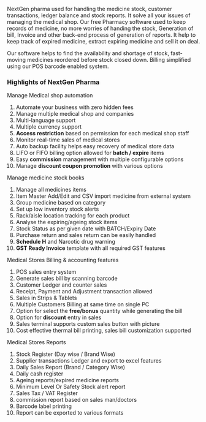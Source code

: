 NextGen pharma used for handling the medicine stock, customer transactions, ledger balance and stock reports. It solve all your issues of managing the medical shop. Our free Pharmacy software used to keep records of medicine, no more worries of handing the stock, Generation of bill, Invoice and other back-end process of generation of reports. It help to keep track of expired medicine, extract expiring medicine and sell it on deal.

Our software helps to find the availability and shortage of stock, fast-moving medicines reordered before stock closed down. Billing simplified using our POS barcode enabled system. 

### Highlights of NextGen Pharma

Manage Medical shop automation

1.  Automate your business with zero hidden fees
2.  Manage multiple medical shop and companies
3.  Multi-language support
4.  Multiple currency support
5.  **Access restriction**  based on permission for each medical shop staff
6.  Monitor real-time sales of medical stores
7.  Auto backup facility helps easy recovery of medical store data
8.  LIFO or FIFO billing option allowed for  **batch / expire**  items
9.  Easy  **commission**  management with multiple configurable options
10.  Manage  **discount coupon promotion**  with various options

Manage medicine stock books

1.  Manage all medicines items
2.  Item Master Add/Edit and CSV import medicine from external system
3.  Group medicine based on category
4.  Set up low inventory stock alerts
5.  Rack/aisle location tracking for each product
6.  Analyse the expiring/ageing stock items
7.  Stock Status as per given date with BATCH/Expiry Date
8.  Purchase return and sales return can be easily handled
9.  **Schedule H**  and Narcotic drug warning
10.  **GST Ready Invoice**  template with all required GST features

Medical Stores Billing & accounting features

1.  POS sales entry system
2.  Generate sales bill by scanning barcode
3.  Customer Ledger and counter sales
4.  Receipt, Payment and Adjustment transaction allowed
5.  Sales in Strips & Tablets
6.  Multiple Customers Billing at same time on single PC
7.  Option for select the  **free/bonus**  quantity while generating the bill
8.  Option for  **discount**  entry in sales
9.  Sales terminal supports custom sales button with picture
10.  Cost effective thermal bill printing, sales bill customization supported

Medical Stores Reports

1.  Stock Register (Day wise / Brand Wise)
2.  Supplier transactions Ledger and export to excel features
3.  Daily Sales Report (Brand / Category Wise)
4.  Daily cash register
5.  Ageing reports/expired medicine reports
6.  Minimum Level Or Safety Stock alert report
7.  Sales Tax / VAT Register
8.  commission report based on sales man/doctors
9.  Barcode label printing
10.  Report can be exported to various formats
